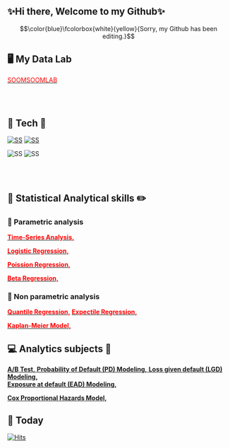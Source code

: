 ## ✨Hi there, Welcome to my Github✨
<!-- 
![header](https://capsule-render.vercel.app/api?type=soft&text=Hello%World!)
![header](https://capsule-render.vercel.app/api?text=Hello%World!) -->


$$\color{blue}\fcolorbox{white}{yellow}{Sorry, my Github has been editing.}$$


## 🖥️ My Data Lab
[<span style="color:red">SOOMSOOMLAB </span>](https://blog.naver.com/soomsoomlab)



<Br>
<br>

<!--
**sshim4/sshim4** is a ✨ _special_ ✨ repository because its `README.md` (this file) appears on your GitHub profile.

Here are some ideas to get you started:Cancel changes

- 🔭 I’m currently working on ...
- 🌱 I’m currently learning ...
- 👯 I’m looking to collaborate on ...
- 🤔 I’m looking for help with ...
- 💬 Ask me about ...
- 📫 How to reach me: ...
- 😄 Pronouns: ...
- ⚡ Fun fact: ...
-->

## :sparkling_heart: Tech :sparkling_heart:

[![SS](https://img.shields.io/badge/RStudio-276DC3?style=flat-square&logo=R&logoColor=white)](https://github.com/sshim4/Survival-Analysis/blob/main/Applied%20Survival%20Analysis%20Using%20R_4.%20Nonparametric%20Comparison%20of%20Survival%20Distributions.ipynb)   [![SS](https://img.shields.io/badge/Python-3776AB?style=flat-square&logo=Python&logoColor=white)](https://github.com/sshim4/Python)
  
![SS](https://img.shields.io/badge/Latex-008080?style=flat-square&logo=Latex&logoColor=black) ![SS](https://img.shields.io/badge/JupyterNotebook-F37626?style=flat-square&logo=Jupyter&logoColor=white)
  
<br>
<br>
  
## :school: Statistical Analytical skills :pencil2:

  
### :white_heart: Parametric analysis

[<span style="color:red">**Time-Series Analysis,**</span>](https://github.com/sshim4/TIme-Series-Analysis)

[<span style="color:red">**Logistic Regression,**</span>](https://github.com/sshim4)

[<span style="color:red">**Poission Regression,**</span>](https://github.com/sshim4)

[<span style="color:red">**Beta Regression,**</span>](https://github.com/sshim4)

### :white_heart: Non parametric analysis

[<span style="color:red">**Quantile Regression,**</span>](https://github.com/sshim4)
[<span style="color:red">**Expectile Regression,**</span>](https://github.com/sshim4)

[<span style="color:red">**Kaplan-Meier Model,**</span>](https://github.com/sshim4/Survival-Analysis/blob/main/Applied%20Survival%20Analysis%20Using%20R_3.%20Nonparametric%20Survival%20Curve%20Estimation.ipynb) $\hspace{2cm}$  

## :computer: Analytics subjects :abacus:
[**A/B Test,** ](https://)
[**Probability of Default (PD) Modeling,** ](https://)
[**Loss given default (LGD) Modeling,** ](https://)  
[**Exposure at default (EAD) Modeling,** ](https://)  
  
[**Cox Proportional Hazards Model,** ](https://github.com/sshim4/Survival-Analysis/blob/main/Survival%20Analysis%20Part%2011%20Cox%20Proportional%20Hazards%20Model%20in%20R%20with%20RStudio_%20Part%2012%20Checking%20Cox%20PH%20Model%20Assumptions%20in%20R%20with%20RStudio.ipynb)  
  
  
## :bus: Today
[![Hits](https://hits.seeyoufarm.com/api/count/incr/badge.svg?url=https%3A%2F%2Fgithub.com%2Fsshim4&count_bg=%23BCE79B&title_bg=%230F00BA&icon=&icon_color=%237A1414&title=hits&edge_flat=false)](https://hits.seeyoufarm.com)
